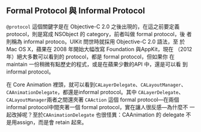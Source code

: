 Formal Protocol 與 Informal Protocol
------------------------------------

`@protocol` 這個關鍵字是在 Objective-C 2.0 之後出現的，在這之前要定義
protocol，則是寫成 NSObject 的 category，前者叫做 formal protocol，後
者則稱為 informal protoco。UIKit 問世時就採用 Objective-C 2.0 語法，至
於 Mac OS X，蘋果在 2008 年開始大幅改寫 Foundation 與AppKit，現在
（2012 年）絕大多數可以看到的 protocol，都是 formal protocol，但如果你
在 maintain 一份稍微有點歷史的程式，或是在蘋果少數的API 中，還是可以看
到 informal protocol。

在 Core Animation 裡頭，就可以看到`CALayerDelegate`、`CALayoutManager`、
`CAAnimationDelegate`，都還是informal protocol。其中 `CALayerDelegate`、
`CALayoutManager`兩者之間還夾著 `CAAction` 這個 formal protocol—在兩個
informal protocol中間夾著一個 formal protocol，實在讓人很反感—為什麼不
一起改掉呢？至於`CAAnimationDelegate` 也很怪異：CAAnimation 的
delegate 不是用assign，而是會 retain 起來。
